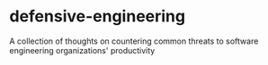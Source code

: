 # defensive-engineering
A collection of thoughts on countering common threats to software engineering organizations' productivity
